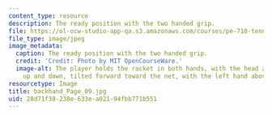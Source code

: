 ```yaml
---
content_type: resource
description: The ready position with the two handed grip.
file: https://ol-ocw-studio-app-qa.s3.amazonaws.com/courses/pe-710-tennis-spring-2007/28d71f38238e633ea02194fbb771b551_backhand_Page_09.jpg
file_type: image/jpeg
image_metadata:
  caption: The ready position with the two handed grip.
  credit: 'Credit: Photo by MIT OpenCourseWare.'
  image-alt: The player holds the racket in both hands, with the head aligned straight
    up and down, tilted forward toward the net, with the left hand above the right.
resourcetype: Image
title: backhand_Page_09.jpg
uid: 28d71f38-238e-633e-a021-94fbb771b551
---
```


